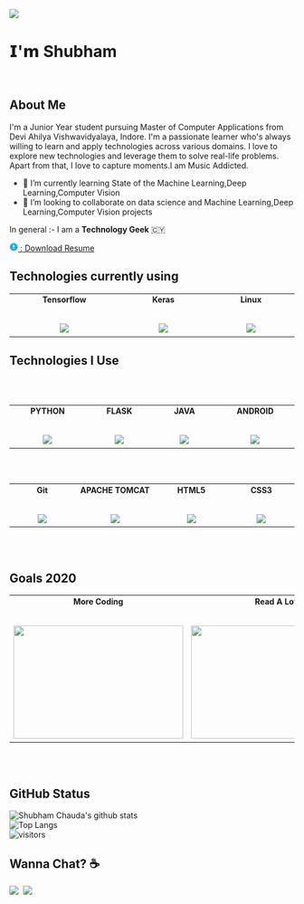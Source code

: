 


<p>
  <img src="https://media.giphy.com/media/xT9Ighalo1nEFZIpMI/giphy.gif" width="200px"></p>

# 𝗜'𝗺 Shubham 
<br>

## About Me

I'm a Junior Year student pursuing Master of Computer Applications from Devi Ahilya Vishwavidyalaya, Indore. I'm a passionate learner who's always willing to learn and apply technologies across various domains. I love to explore new technologies and leverage them to solve real-life problems. Apart from that, I love to capture moments.I am Music Addicted.
<br>

- 🌱 I’m currently learning State of the Machine Learning,Deep Learning,Computer Vision
- 🤝 I’m looking to collaborate on data science and Machine Learning,Deep Learning,Computer Vision projects

In general :- I am a **Technology Geek**  🇨🇾
<p><a href="https://docs.google.com/document/d/1gFjLULdRWRtUoGt6MBzxpWTUJBw_kPlSRYKaWyuIP64/edit?usp=sharing"><img height="15px"  width="15px" src="https://github.com/gauravspatidar/gauravspatidar/blob/main/download.png?raw=true"> : Download Resume</a></p>

## Technologies currently using 
<table>
  <tbody>
    <tr valign="top">
      <td width="10%" align="center">
        <span><strong>Tensorflow</strong></span><br><br><br>
        <img height="64px" src="https://seeklogo.com/images/T/tensorflow-logo-AE5100E55E-seeklogo.com.png">
      </td>
      <td width="10%" align="center">
        <span><strong>Keras</strong></span><br><br><br>
        <img height="64px" src="https://upload.wikimedia.org/wikipedia/commons/c/c9/Keras_Logo.jpg">
      </td>
      <td width="10%" align="center">
        <span><strong>Linux</strong></span><br><br><br>
        <img height="64px" src="https://seeklogo.com/images/L/Linux_Tux-logo-1439B51966-seeklogo.com.png">
      </td>
  </tbody>
</table>


## Technologies I Use
<br>
<br>

<table>
  <tbody>
    <tr valign="top">
      <td width="10%" align="center">
        <span><strong>PYTHON</strong></span><br><br><br>
        <img height="64px" src="https://cdn.svgporn.com/logos/python.svg">
      </td>
      <td width="10%" align="center">
        <span><strong>FLASK</strong></span><br><br><br>
        <img height="64px" src="https://cdn.svgporn.com/logos/flask.svg">
      </td>
      <td width="10%" align="center">
        <span><strong>JAVA</strong></span><br><br><br>
        <img height="64px" src="https://cdn.svgporn.com/logos/java.svg">
      </td>
      <td width="10%" align="center">
        <span><strong>ANDROID</strong></span><br><br><br>
        <img height="64px" src="https://cdn.svgporn.com/logos/android-icon.svg">
      </td>
      </tbody>

</table>
<br>
<br>

<table>
  <tbody>
    <tr valign="top">
      <td width="10%" align="center">
        <span><strong>Git</strong></span><br><br><br>
        <img height="64px" src="https://cdn.svgporn.com/logos/git.svg">
       </td> 
      <td width="10%" align="center">
        <span><strong>APACHE TOMCAT</strong></span><br><br><br>
        <img height="64px" src="https://cdn.svgporn.com/logos/tomcat.svg">
      </td>
      <td width="10%" align="center">
        <span><strong>HTML5</strong></span><br><br><br>
        <img height="64px" src="https://cdn.svgporn.com/logos/html-5.svg">
      </td>  
      <td width="10%" align="center">
        <span><strong>CSS3</strong></span><br><br><br>
        <img height="64px" src="https://cdn.svgporn.com/logos/css-3.svg">
      </td>
      </tbody>
</table>
<br>
<br>

## Goals 2020

<table>
  <tbody>
    <tr valign="top">
      <td width="10%" align="center">
        <span><strong>More Coding</strong></span><br><br><br>
        <img height="200px" src="https://media.giphy.com/media/p4NLw3I4U0idi/giphy.gif" width="300px">
      </td>
      <td width="10%" align="center">
        <span><strong>Read A Lot</strong></span><br><br><br>
        <img height="200px" src="https://media.giphy.com/media/26tnlqgsV9gbihbO0/giphy.gif" width="300px">
      </td>
      <td width="10%" align="center">
        <span><strong>Build Networks</strong></span><br><br><br>
        <img height="200px" src="https://media.giphy.com/media/3ohhwHHRj0H00XPbdm/giphy.gif" width="300px">
      </td>
      </tbody>
</table>

<br>
<br>
 
 ## GitHub Status

![Shubham Chauda's github stats](https://github-readme-stats.vercel.app/api?username=shubhamchauda&show_icons=true&theme=radical)
<br>
![Top Langs](https://github-readme-stats.vercel.app/api/top-langs/?username=shubhamchauda&show_icons=true&theme=radical)
<br>
![visitors](https://visitor-badge.glitch.me/badge?page_id=shubhamchauda.shubhamchauda)


## Wanna Chat? ☕

  <a href="https://www.linkedin.com/in/shubham-chauda-a2395a140/">
    <img align="left" width="24px" src="https://github.com/TheDudeThatCode/TheDudeThatCode/blob/master/Assets/Linkedin.svg" />
  </a>

  <a href="mailto:chaudashubham@gmail.com">
    <img align="left" width="26px" src="https://github.com/TheDudeThatCode/TheDudeThatCode/blob/master/Assets/Gmail.svg" />
  </a>
 



